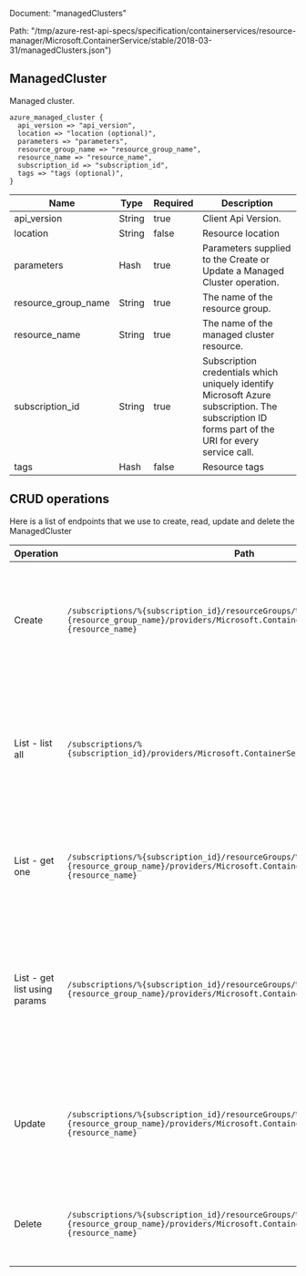 Document: "managedClusters"


Path: "/tmp/azure-rest-api-specs/specification/containerservices/resource-manager/Microsoft.ContainerService/stable/2018-03-31/managedClusters.json")

## ManagedCluster

Managed cluster.

```puppet
azure_managed_cluster {
  api_version => "api_version",
  location => "location (optional)",
  parameters => "parameters",
  resource_group_name => "resource_group_name",
  resource_name => "resource_name",
  subscription_id => "subscription_id",
  tags => "tags (optional)",
}
```

| Name        | Type           | Required       | Description       |
| ------------- | ------------- | ------------- | ------------- |
|api_version | String | true | Client Api Version. |
|location | String | false | Resource location |
|parameters | Hash | true | Parameters supplied to the Create or Update a Managed Cluster operation. |
|resource_group_name | String | true | The name of the resource group. |
|resource_name | String | true | The name of the managed cluster resource. |
|subscription_id | String | true | Subscription credentials which uniquely identify Microsoft Azure subscription. The subscription ID forms part of the URI for every service call. |
|tags | Hash | false | Resource tags |



## CRUD operations

Here is a list of endpoints that we use to create, read, update and delete the ManagedCluster

| Operation | Path | Verb | Description | OperationID |
| ------------- | ------------- | ------------- | ------------- | ------------- |
|Create|`/subscriptions/%{subscription_id}/resourceGroups/%{resource_group_name}/providers/Microsoft.ContainerService/managedClusters/%{resource_name}`|Put|Creates or updates a managed cluster with the specified configuration for agents and Kubernetes version.|ManagedClusters_CreateOrUpdate|
|List - list all|`/subscriptions/%{subscription_id}/providers/Microsoft.ContainerService/managedClusters`|Get|Gets a list of managed clusters in the specified subscription. The operation returns properties of each managed cluster.|ManagedClusters_List|
|List - get one|`/subscriptions/%{subscription_id}/resourceGroups/%{resource_group_name}/providers/Microsoft.ContainerService/managedClusters/%{resource_name}`|Get|Gets the details of the managed cluster with a specified resource group and name.|ManagedClusters_Get|
|List - get list using params|`/subscriptions/%{subscription_id}/resourceGroups/%{resource_group_name}/providers/Microsoft.ContainerService/managedClusters`|Get|Lists managed clusters in the specified subscription and resource group. The operation returns properties of each managed cluster.|ManagedClusters_ListByResourceGroup|
|Update|`/subscriptions/%{subscription_id}/resourceGroups/%{resource_group_name}/providers/Microsoft.ContainerService/managedClusters/%{resource_name}`|Put|Creates or updates a managed cluster with the specified configuration for agents and Kubernetes version.|ManagedClusters_CreateOrUpdate|
|Delete|`/subscriptions/%{subscription_id}/resourceGroups/%{resource_group_name}/providers/Microsoft.ContainerService/managedClusters/%{resource_name}`|Delete|Deletes the managed cluster with a specified resource group and name.|ManagedClusters_Delete|
